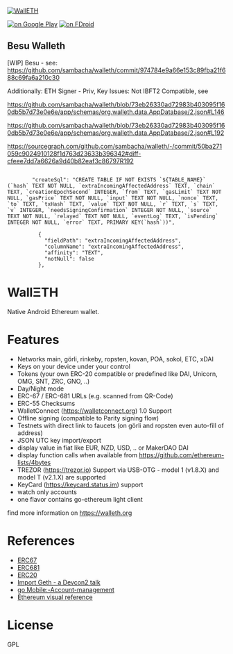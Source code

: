 [![WallETH](https://raw.githubusercontent.com/walleth/walleth/master/app/src/main/res/mipmap-xhdpi/ic_launcher.png)](https://walleth.org)

[![on Google Play](https://ligi.de/img/play_badge.png)](https://play.google.com/store/apps/details?id=org.walleth)
[![on FDroid](https://ligi.de/img/fdroid_badge.png)](https://f-droid.org/repository/browse/?fdid=org.walleth)

## Besu Walleth

[WIP] Besu - see: https://github.com/sambacha/walleth/commit/974784e9a66e153c89fba21f688c69fa6a210c30

Additionally: ETH Signer - Priv, Key
Issues: Not IBFT2 Compatible, see 

https://github.com/sambacha/walleth/blob/73eb26330ad72983b403095f160db5b7d73e0e6e/app/schemas/org.walleth.data.AppDatabase/2.json#L146

https://github.com/sambacha/walleth/blob/73eb26330ad72983b403095f160db5b7d73e0e6e/app/schemas/org.walleth.data.AppDatabase/2.json#L192



https://sourcegraph.com/github.com/sambacha/walleth/-/commit/50ba271059c9024910128f1d763d23633b396342#diff-cfeee7dd7a6626a9d40b82eaf3c86797R192

```

        "createSql": "CREATE TABLE IF NOT EXISTS `${TABLE_NAME}` (`hash` TEXT NOT NULL, `extraIncomingAffectedAddress` TEXT, `chain` TEXT, `creationEpochSecond` INTEGER, `from` TEXT, `gasLimit` TEXT NOT NULL, `gasPrice` TEXT NOT NULL, `input` TEXT NOT NULL, `nonce` TEXT, `to` TEXT, `txHash` TEXT, `value` TEXT NOT NULL, `r` TEXT, `s` TEXT, `v` INTEGER, `needsSigningConfirmation` INTEGER NOT NULL, `source` TEXT NOT NULL, `relayed` TEXT NOT NULL, `eventLog` TEXT, `isPending` INTEGER NOT NULL, `error` TEXT, PRIMARY KEY(`hash`))",

```

```
          {
            "fieldPath": "extraIncomingAffectedAddress",
            "columnName": "extraIncomingAffectedAddress",
            "affinity": "TEXT",
            "notNull": false
          },

```


WallΞTH
=======

Native Android Ethereum wallet.

Features
========


 - Networks main, görli, rinkeby, ropsten, kovan, POA, sokol, ETC, xDAI
 - Keys on your device under your control
 - Tokens (your own ERC-20 compatible or predefined like DAI, Unicorn, OMG, SNT, ZRC, GNO, ..)
 - Day/Night mode
 - ERC-67 / ERC-681 URLs (e.g. scanned from QR-Code)
 - ERC-55 Checksums
 - WalletConnect (https://walletconnect.org) 1.0 Support
 - Offline signing (compatible to Parity signing flow)
 - Testnets with direct link to faucets (on görli and ropsten even auto-fill of address)
 - JSON UTC key import/export
 - display value in fiat like EUR, NZD, USD, .. or MakerDAO DAI
 - display function calls when available from https://github.com/ethereum-lists/4bytes
 - TREZOR (https://trezor.io) Support via USB-OTG - model 1 (v1.8.X) and model T (v2.1.X) are supported
 - KeyCard (https://keycard.status.im) support
 - watch only accounts
 - one flavor contains go-ethereum light client

find more information on https://walleth.org

References
==========

* [ERC67](https://github.com/ethereum/EIPs/issues/67)
* [ERC681](https://eips.ethereum.org/EIPS/eip-681)
* [ERC20](https://eips.ethereum.org/EIPS/eip-20)
* [Import Geth - a Devcon2 talk](https://ethereum.karalabe.com/talks/2016-devcon.html#1)
* [go Mobile:-Account-management](https://github.com/ethereum/go-ethereum/wiki/Mobile:-Account-management)
* [Ethereum visual reference](https://www.ethereum.org/images/logos/Ethereum_Visual_Identity_1.0.0.pdf)

License
=======

GPL
